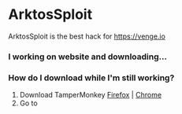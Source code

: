 # ArktosSploit
ArktosSploit is the best hack for https://venge.io 
### I working on website and downloading...
### How do I download while I'm still working?
1. Download TamperMonkey [Firefox](https://addons.mozilla.org/pl/firefox/addon/tampermonkey/) | [Chrome](https://chrome.google.com/webstore/detail/tampermonkey/dhdgffkkebhmkfjojejmpbldmpobfkfo)
2. Go to 

